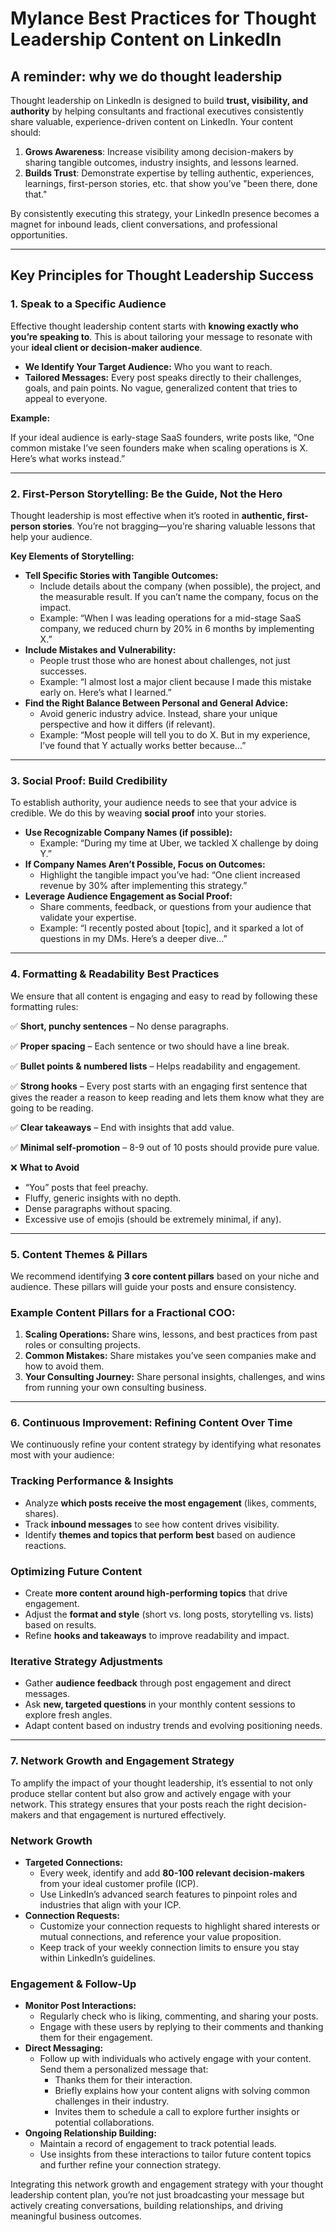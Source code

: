 # Mylance Best Practices for Thought Leadership Content on LinkedIn

## **A reminder: why we do thought leadership**

Thought leadership on LinkedIn is designed to build **trust, visibility, and authority** by helping consultants and fractional executives consistently share valuable, experience-driven content on LinkedIn. Your content should:

1. **Grows Awareness**: Increase visibility among decision-makers by sharing tangible outcomes, industry insights, and lessons learned.
2. **Builds Trust**: Demonstrate expertise by telling authentic, experiences, learnings, first-person stories, etc. that show you’ve "been there, done that."

By consistently executing this strategy, your LinkedIn presence becomes a magnet for inbound leads, client conversations, and professional opportunities.

---

## **Key Principles for Thought Leadership Success**

### **1. Speak to a Specific Audience**

Effective thought leadership content starts with **knowing exactly who you’re speaking to**. This is about tailoring your message to resonate with your **ideal client or decision-maker audience**.

- **We Identify Your Target Audience:** Who you want to reach.
- **Tailored Messages:** Every post speaks directly to their challenges, goals, and pain points. No vague, generalized content that tries to appeal to everyone.

**Example:**

If your ideal audience is early-stage SaaS founders, write posts like, “One common mistake I’ve seen founders make when scaling operations is X. Here’s what works instead.”

---

### **2. First-Person Storytelling: Be the Guide, Not the Hero**

Thought leadership is most effective when it’s rooted in **authentic, first-person stories**. You’re not bragging—you’re sharing valuable lessons that help your audience.

**Key Elements of Storytelling:**

- **Tell Specific Stories with Tangible Outcomes:**
    - Include details about the company (when possible), the project, and the measurable result. If you can’t name the company, focus on the impact.
    - Example: “When I was leading operations for a mid-stage SaaS company, we reduced churn by 20% in 6 months by implementing X.”
- **Include Mistakes and Vulnerability:**
    - People trust those who are honest about challenges, not just successes.
    - Example: “I almost lost a major client because I made this mistake early on. Here’s what I learned.”
- **Find the Right Balance Between Personal and General Advice:**
    - Avoid generic industry advice. Instead, share your unique perspective and how it differs (if relevant).
    - Example: “Most people will tell you to do X. But in my experience, I’ve found that Y actually works better because…”

---

### **3. Social Proof: Build Credibility**

To establish authority, your audience needs to see that your advice is credible. We do this by weaving **social proof** into your stories.

- **Use Recognizable Company Names (if possible):**
    - Example: “During my time at Uber, we tackled X challenge by doing Y.”
- **If Company Names Aren’t Possible, Focus on Outcomes:**
    - Highlight the tangible impact you’ve had: “One client increased revenue by 30% after implementing this strategy.”
- **Leverage Audience Engagement as Social Proof:**
    - Share comments, feedback, or questions from your audience that validate your expertise.
    - Example: “I recently posted about [topic], and it sparked a lot of questions in my DMs. Here’s a deeper dive…”

---

### **4. Formatting & Readability Best Practices**

We ensure that all content is engaging and easy to read by following these formatting rules:

✅ **Short, punchy sentences** – No dense paragraphs.

✅ **Proper spacing** – Each sentence or two should have a line break.

✅ **Bullet points & numbered lists** – Helps readability and engagement.

✅ **Strong hooks** – Every post starts with an engaging first sentence that gives the reader a reason to keep reading and lets them know what they are going to be reading.

✅ **Clear takeaways** – End with insights that add value.

✅ **Minimal self-promotion** – 8-9 out of 10 posts should provide pure value.

❌ **What to Avoid**

- “You” posts that feel preachy.
- Fluffy, generic insights with no depth.
- Dense paragraphs without spacing.
- Excessive use of emojis (should be extremely minimal, if any).

---

### **5. Content Themes & Pillars**

We recommend identifying **3 core content pillars** based on your niche and audience. These pillars will guide your posts and ensure consistency.

### Example Content Pillars for a Fractional COO:

1. **Scaling Operations:** Share wins, lessons, and best practices from past roles or consulting projects.
2. **Common Mistakes:** Share mistakes you’ve seen companies make and how to avoid them.
3. **Your Consulting Journey:** Share personal insights, challenges, and wins from running your own consulting business.

---

### **6. Continuous Improvement: Refining Content Over Time**

We continuously refine your content strategy by identifying what resonates most with your audience:

### **Tracking Performance & Insights**

- Analyze **which posts receive the most engagement** (likes, comments, shares).
- Track **inbound messages** to see how content drives visibility.
- Identify **themes and topics that perform best** based on audience reactions.

### **Optimizing Future Content**

- Create **more content around high-performing topics** that drive engagement.
- Adjust the **format and style** (short vs. long posts, storytelling vs. lists) based on results.
- Refine **hooks and takeaways** to improve readability and impact.

### **Iterative Strategy Adjustments**

- Gather **audience feedback** through post engagement and direct messages.
- Ask **new, targeted questions** in your monthly content sessions to explore fresh angles.
- Adapt content based on industry trends and evolving positioning needs.

---

### **7. Network Growth and Engagement Strategy**

To amplify the impact of your thought leadership, it’s essential to not only produce stellar content but also grow and actively engage with your network. This strategy ensures that your posts reach the right decision-makers and that engagement is nurtured effectively.

### **Network Growth**

- **Targeted Connections:**
    - Every week, identify and add **80-100 relevant decision-makers** from your ideal customer profile (ICP).
    - Use LinkedIn’s advanced search features to pinpoint roles and industries that align with your ICP.
- **Connection Requests:**
    - Customize your connection requests to highlight shared interests or mutual connections, and reference your value proposition.
    - Keep track of your weekly connection limits to ensure you stay within LinkedIn’s guidelines.

### **Engagement & Follow-Up**

- **Monitor Post Interactions:**
    - Regularly check who is liking, commenting, and sharing your posts.
    - Engage with these users by replying to their comments and thanking them for their engagement.
- **Direct Messaging:**
    - Follow up with individuals who actively engage with your content. Send them a personalized message that:
        - Thanks them for their interaction.
        - Briefly explains how your content aligns with solving common challenges in their industry.
        - Invites them to schedule a call to explore further insights or potential collaborations.
- **Ongoing Relationship Building:**
    - Maintain a record of engagement to track potential leads.
    - Use insights from these interactions to tailor future content topics and further refine your connection strategy.
    

Integrating this network growth and engagement strategy with your thought leadership content plan, you’re not just broadcasting your message but actively creating conversations, building relationships, and driving meaningful business outcomes.